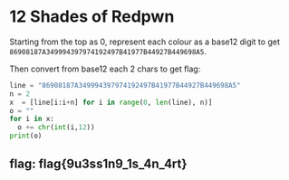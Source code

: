 # 12 Shades of Redpwn

Starting from the top as 0, represent each colour as a base12 digit to get `86908187A349994397974192497B41977B44927B449698A5`.

Then convert from base12 each 2 chars to get flag:

```python
line = "86908187A349994397974192497B41977B44927B449698A5"
n = 2
x  = [line[i:i+n] for i in range(0, len(line), n)]
o = ""
for i in x:
  o += chr(int(i,12))
print(o)
```

## flag: flag{9u3ss1n9\_1s\_4n\_4rt}

